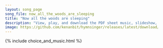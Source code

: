 ```yaml
---
layout: song_page
song_file: now_all_the_woods_are_sleeping
title: "Now all the woods are sleeping"
description: "View, play, and download the PDF sheet music, slideshow, and audio. Lyrics: Now all the woods are sleeping, the night and stillness creeping o'er city, field, and beast; but thou, my heart, awake be, with pray'rful thanks, att... english secular 4part evening"
image: https://github.com/kenanbit/hymnsinger/releases/latest/download/now_all_the_woods_are_sleeping-trad.png
---
```


{% include choice_and_music.html %}